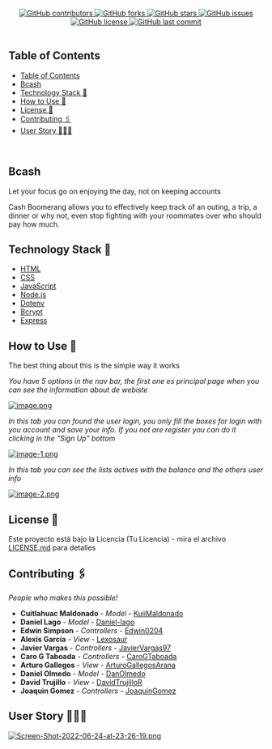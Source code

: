 <br>
<div align="center">
    <a href="https://github.com/KuiiMaldonado/BCash/graphs/contributors">
        <img alt="GitHub contributors" src="https://img.shields.io/github/contributors/KuiiMaldonado/BCash?style=for-the-badge">
    <a>
     <a href="https://github.com/KuiiMaldonado/BCash/network/members">
        <img alt="GitHub forks" src="https://img.shields.io/github/forks/KuiiMaldonado/BCash?style=for-the-badge">
    <a>
     <a href="https://github.com/KuiiMaldonado/BCash/stargazers">
        <img alt="GitHub stars" src="https://img.shields.io/github/stars/KuiiMaldonado/BCash?style=for-the-badge">
    <a>
     <a href="https://github.com/richardguarnieri/professional-README-generator/issues">
        <img alt="GitHub issues" src="https://img.shields.io/github/issues/KuiiMaldonado/BCash?style=for-the-badge">
    <a>
     <a href="https://github.com/KuiiMaldonado/BCash/blob/main/LICENSE">
        <img alt="GitHub license" src="https://img.shields.io/github/license/KuiiMaldonado/BCash?style=for-the-badge">
    <a>
     <a href="https://github.com/KuiiMaldonado/BCash/commits/main">
        <img alt="GitHub last commit" src="https://img.shields.io/github/last-commit/KuiiMaldonado/BCash?style=for-the-badge">
    <a>
</div>
<br>
       <!-- Table of Contents -->
       
## Table of Contents

- [Table of Contents](#table-of-contents)
- [Bcash](#bcash)
- [Technology Stack 🚀](#technology-stack-)
- [How to Use 🔧](#how-to-use-)
- [License 📄](#license-)
- [Contributing 🖇](#contributing-)
- [User Story 👨🏻‍💻](#user-story-)
<br>
       
       
    
## Bcash
Let your focus go on enjoying the day, not on keeping accounts


Cash Boomerang allows you to effectively keep track of an outing, a trip, a dinner or why not, even stop fighting with your roommates over who should pay how much.
## Technology Stack 🚀

* [HTML](https://html.spec.whatwg.org/)
* [CSS](https://www.w3.org/TR/CSS/#css)
* [JavaScript](https://www.ecma-international.org/publications-and-standards/standards/ecma-262/)
* [Node.js](https://nodejs.org/en/)
* [Dotenv](https://www.npmjs.com/package/dotenv)
* [Bcrypt](https://www.npmjs.com/package/bcrypt)
* [Express](http://expressjs.com/)



## How to Use 🔧

The best thing about this is the simple way it works

_You have 5 options in the nav bar, the first one es principal page when you can see the information about de webiste_

[![image.png](https://i.postimg.cc/PqgNgGYN/image.png)](https://postimg.cc/CZ4F8QvV)



_In this tab you can found the user login, you only fill the boxes for login with you account and save your info._
_If you not are register you can do it clicking in the "Sign Up" bottom_

[![image-1.png](https://i.postimg.cc/mg6PS1rY/image-1.png)](https://postimg.cc/hXT4DjTv)

_In this tab you can see the lists actives with the balance and the others user info_

[![image-2.png](https://i.postimg.cc/25bV9jqP/image-2.png)](https://postimg.cc/PLHXPjQ4)

## License 📄

Este proyecto está bajo la Licencia (Tu Licencia) - mira el archivo [LICENSE.md](LICENSE.md) para detalles

## Contributing 🖇
_People who makes this possible!_

* **Cuitlahuac Maldonado** - *Model* - [KuiiMaldonado](https://github.com/KuiiMaldonado)
* **Daniel Lago** - *Model* - [Daniel-lago](https://github.com/Daniel-lago)
* **Edwin Simpson** - *Controllers* - [Edwin0204](https://github.com/Edwin0204)
* **Alexis García** - *View* - [Lexosaur](https://github.com/lexosaur)
* **Javier Vargas** - *Controllers* - [JavierVargas97](https://github.com/javiervargas97)
* **Caro G Taboada** - *Controllers* - [CaroGTaboada](https://github.com/CaroGTaboada)
* **Arturo Gallegos** - *View* - [ArturoGallegosArana](https://github.com/ArturoGallegosArana)
* **Daniel Olmedo** - *Model* - [DanOlmedo](https://github.com/DanOlmedo)
* **David Trujillo** - *View* - [DavidTrujilloR](https://github.com/DavidTrujilloR)
* **Joaquin Gomez** - *Controllers* - [JoaquinGomez](https://github.com/JoaquinGomez)

## User Story 👨🏻‍💻

[![Screen-Shot-2022-06-24-at-23-26-19.png](https://i.postimg.cc/Cx0F2rBv/Screen-Shot-2022-06-24-at-23-26-19.png)](https://postimg.cc/SJZF2rG8)
